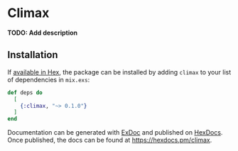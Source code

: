 # Climax

**TODO: Add description**

## Installation

If [available in Hex](https://hex.pm/docs/publish), the package can be installed
by adding `climax` to your list of dependencies in `mix.exs`:

```elixir
def deps do
  [
    {:climax, "~> 0.1.0"}
  ]
end
```

Documentation can be generated with [ExDoc](https://github.com/elixir-lang/ex_doc)
and published on [HexDocs](https://hexdocs.pm). Once published, the docs can
be found at <https://hexdocs.pm/climax>.

